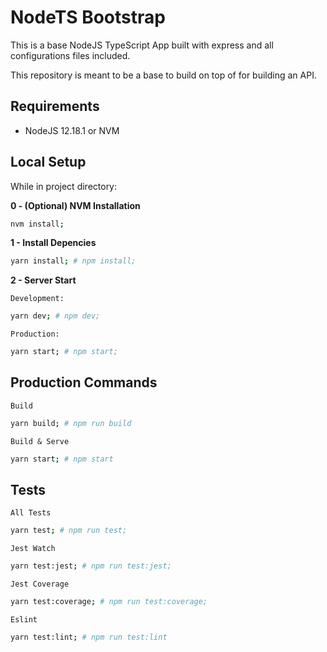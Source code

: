 # NodeTS Bootstrap

This is a base NodeJS TypeScript App built with express and all configurations
files included.

This repository is meant to be a base to build on top of for building an API.

## Requirements

- NodeJS 12.18.1 or NVM

## Local Setup

While in project directory:

**0 - (Optional) NVM Installation**

```bash
nvm install;
```

**1 - Install Depencies**

```bash
yarn install; # npm install;
```

**2 - Server Start**

`Development:`

```bash
yarn dev; # npm dev;
```

`Production:`

```bash
yarn start; # npm start;
```

## Production Commands

`Build`

```bash
yarn build; # npm run build
```

`Build & Serve`

```bash
yarn start; # npm start
```

## Tests

`All Tests`

```bash
yarn test; # npm run test;
```

`Jest Watch`

```bash
yarn test:jest; # npm run test:jest;
```

`Jest Coverage`

```bash
yarn test:coverage; # npm run test:coverage;
```

`Eslint`

```bash
yarn test:lint; # npm run test:lint
```
